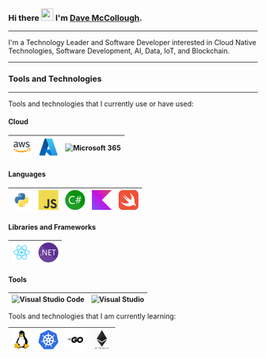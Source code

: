 ### Hi there <img src=https://raw.githubusercontent.com/MartinHeinz/MartinHeinz/master/wave.gif width="25" height="25"> I'm [Dave McCollough](https://davemccollough.com).
---
I'm a Technology Leader and Software Developer interested in Cloud Native Technologies, Software Development, AI, Data, IoT, and Blockchain.

***
### Tools and Technologies 
---
Tools and technologies that I currently use or have used:

#### Cloud
<img title="AWS" alt="AWS" width="40px" src="https://raw.githubusercontent.com/github/explore/main/topics/aws/aws.png">|<img title="Azure" alt="Azure" width="40px" src="https://raw.githubusercontent.com/github/explore/eaef8552d8b082ffafe2bfc8a5023d47da904aac/topics/azure/azure.png">|<img title="Microsoft 365" alt="Microsoft 365" width="40px" src="https://avatars.githubusercontent.com/u/6154722?s=200&v=4">
|--|--|--|
#### Languages 
<img title="Python" alt="Python" width="40px" src="https://raw.githubusercontent.com/github/explore/master/topics/python/python.png" />|<img alt="JavaScript" title="JavaScript" width="40px" src="https://raw.githubusercontent.com/github/explore/master/topics/javascript/javascript.png">|<img alt="C#" title="c#" width="40px" src="https://raw.githubusercontent.com/github/explore/80688e429a7d4ef2fca1e82350fe8e3517d3494d/topics/csharp/csharp.png">|<img alt="Kotlin" title="Kotlin" width="40px" src="https://raw.githubusercontent.com/github/explore/4479d2a2c854198cb00160f8593519c14dc3b905/topics/kotlin/kotlin.png">|<img alt="Swift" title="Swift" width="40px" src="https://raw.githubusercontent.com/github/explore/80688e429a7d4ef2fca1e82350fe8e3517d3494d/topics/swift/swift.png">
|--|--|--|--|--|

#### Libraries and Frameworks
<img title="React Native" alt="React Native" width="40px" src="https://raw.githubusercontent.com/github/explore/80688e429a7d4ef2fca1e82350fe8e3517d3494d/topics/react-native/react-native.png" />|<img alt="DotNet" title="DotNet" width="40px" src="https://raw.githubusercontent.com/github/explore/93d8a67084f94b2a444e510199a6e7622e5b09a3/topics/dotnet/dotnet.png">|
|--|--|
#### Tools
<img title="Visual Studio Code" alt="Visual Studio Code" width="40px" src="https://camo.githubusercontent.com/8309f96251a086c056e0d7262b7eb66b2da6bdc35ed439b269fd907aa516095a/68747470733a2f2f63646e2e776f726c64766563746f726c6f676f2e636f6d2f6c6f676f732f76697375616c2d73747564696f2d636f64652d312e737667" />|<img alt="Visual Studio" title="Visual Studio" width="40px" src="https://camo.githubusercontent.com/6ef5b9ab48e506b686160b72ef7b122590d4b0f9866ba2287ca0e9d6959839f3/68747470733a2f2f63646e2e776f726c64766563746f726c6f676f2e636f6d2f6c6f676f732f76697375616c2d73747564696f2d323031332e737667">|
|--|--|

Tools and technologies that I am currently learning:

<img title="Linux" alt="Linux" width="40px" src="https://raw.githubusercontent.com/github/explore/80688e429a7d4ef2fca1e82350fe8e3517d3494d/topics/linux/linux.png">|<img title="Kubernetes" alt="Kubernetes" width="40px" src="https://raw.githubusercontent.com/github/explore/01ea2a586e5da744792d0ccfce2f68b861f29301/topics/kubernetes/kubernetes.png">|<img title="Go" alt="Go" width="40px" src="https://raw.githubusercontent.com/github/explore/80688e429a7d4ef2fca1e82350fe8e3517d3494d/topics/go/go.png">|<img title="Ethereum" alt="Ethereum" width="40px" src="https://raw.githubusercontent.com/github/explore/80688e429a7d4ef2fca1e82350fe8e3517d3494d/topics/ethereum/ethereum.png">
|--|--|--|--|

<!--
**dave-mccollough/dave-mccollough** is a ✨ _special_ ✨ repository because its `README.md` (this file) appears on your GitHub profile.

Here are some ideas to get you started:

- 🔭 I’m currently working on ...
- 🌱 I’m currently learning ...
- 👯 I’m looking to collaborate on ...
- 🤔 I’m looking for help with ...
- 💬 Ask me about ...
- 📫 How to reach me: ...
- 😄 Pronouns: ...
- ⚡ Fun fact: ...
-->

